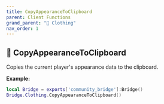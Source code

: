 ```yaml
---
title: CopyAppearanceToClipboard
parent: Client Functions
grand_parent: "👔 Clothing"
nav_order: 1
---
```


## 🔹 CopyAppearanceToClipboard

Copies the current player's appearance data to the clipboard.

**Example:**
```lua
local Bridge = exports['community_bridge']:Bridge()
Bridge.Clothing.CopyAppearanceToClipboard()
```
